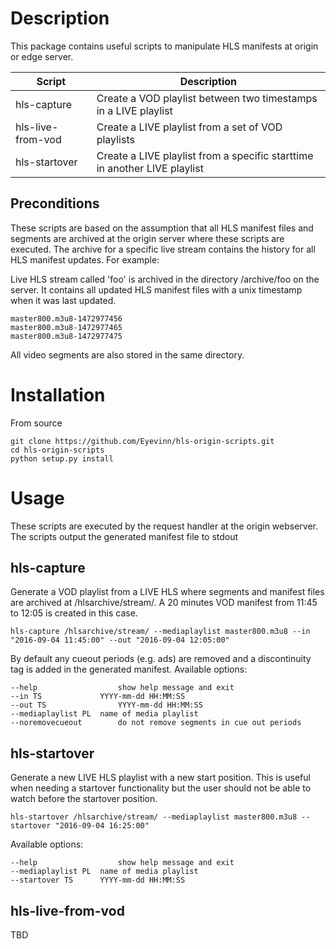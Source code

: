 # Description
This package contains useful scripts to manipulate HLS manifests at origin or edge server.

| Script         | Description         |
| -------------- | ------------------- |
| hls-capture    | Create a VOD playlist between two timestamps in a LIVE playlist |
| hls-live-from-vod  | Create a LIVE playlist from a set of VOD playlists |
| hls-startover  | Create a LIVE playlist from a specific starttime in another LIVE playlist |

## Preconditions
These scripts are based on the assumption that all HLS manifest files and segments are archived at the origin server where these scripts are executed. The archive for a specific live stream contains the history for all HLS manifest updates. For example:

Live HLS stream called 'foo' is archived in the directory /archive/foo on the server. It contains all updated HLS manifest files with a unix timestamp when it was last updated.

	master800.m3u8-1472977456
	master800.m3u8-1472977465
	master800.m3u8-1472977475
	
All video segments are also stored in the same directory.

# Installation
From source

	git clone https://github.com/Eyevinn/hls-origin-scripts.git
	cd hls-origin-scripts
	python setup.py install
	
# Usage

These scripts are executed by the request handler at the origin webserver. The scripts output the generated manifest file to stdout

## hls-capture
Generate a VOD playlist from a LIVE HLS where segments and manifest files are archived at /hlsarchive/stream/. A 20 minutes VOD manifest from 11:45 to 12:05 is created in this case.

	hls-capture /hlsarchive/stream/ --mediaplaylist master800.m3u8 --in "2016-09-04 11:45:00" --out "2016-09-04 12:05:00"
	
By default any cueout periods (e.g. ads) are removed and a discontinuity tag is added in the generated manifest. Available options:

	--help					show help message and exit
	--in TS				YYYY-mm-dd HH:MM:SS
	--out TS				YYYY-mm-dd HH:MM:SS
	--mediaplaylist PL	name of media playlist
	--noremovecueout		do not remove segments in cue out periods

## hls-startover
Generate a new LIVE HLS playlist with a new start position. This is useful when needing a startover functionality but the user should not be able to watch before the startover position.

	hls-startover /hlsarchive/stream/ --mediaplaylist master800.m3u8 --startover "2016-09-04 16:25:00"
	
Available options:

	--help					show help message and exit
	--mediaplaylist PL	name of media playlist
	--startover TS		YYYY-mm-dd HH:MM:SS
	
## hls-live-from-vod

TBD